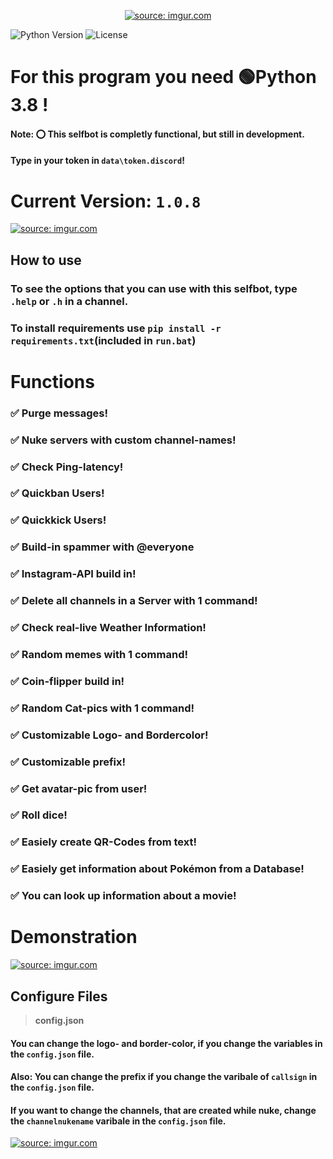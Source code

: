 <div align="center">
        <p> <a href="https://imgur.com/YiOHJ4u"><img src="https://i.imgur.com/YiOHJ4u.png" title="source: imgur.com" /></a> </p>
</div>

![Python Version](https://img.shields.io/badge/python-3.8-blue.svg?style=for-the-badge) ![License](https://img.shields.io/github/license/mashape/apistatus.svg?style=for-the-badge)
# For this program you need **🟢Python 3.8** !
####  Note: ⭕ This selfbot is completly functional, but still in development.
#### Type in your token in ``data\token.discord``!
# Current Version:  `1.0.8`
<a href="https://youtu.be/dQw4w9WgXcQ"><img src="https://i.imgur.com/G2PA65B.png" title="source: imgur.com" /></a>

## How to use
### To see the options that you can use with this selfbot, type `.help` or `.h` in a channel.
### To install requirements use `pip install -r requirements.txt`(included in ``run.bat``)
# Functions
### ✅ Purge messages!
### ✅ Nuke servers with custom channel-names!
### ✅ Check Ping-latency!
### ✅ Quickban Users!
### ✅ Quickkick Users!
### ✅ Build-in spammer with @everyone
### ✅ Instagram-API build in!
### ✅ Delete all channels in a Server with 1 command!
### ✅ Check real-live Weather Information!
### ✅ Random memes with 1 command!
### ✅ Coin-flipper build in!
### ✅ Random Cat-pics with 1 command!
### ✅ Customizable Logo- and Bordercolor!
### ✅ Customizable prefix!
### ✅ Get avatar-pic from user!
### ✅ Roll dice!
### ✅ Easiely create QR-Codes from text!
### ✅ Easiely get information about Pokémon from a Database!
### ✅ You can look up information about a movie!

# Demonstration
<a href="https://youtu.be/dQw4w9WgXcQ"><img src="https://i.imgur.com/yY2K3Eg.gif" title="source: imgur.com" /></a>

## Configure Files
> __**config.json**__
#### You can change the logo- and border-color, if you change the variables in the `config.json` file.
#### Also: You can change the prefix if you change the varibale of ``callsign`` in the `config.json` file.
#### If you want to change the channels, that are created while nuke, change the ``channelnukename`` varibale in the `config.json` file.
<a href="https://youtu.be/dQw4w9WgXcQ"><img src="https://i.imgur.com/4SwMNtj.jpg?1" title="source: imgur.com" /></a>

